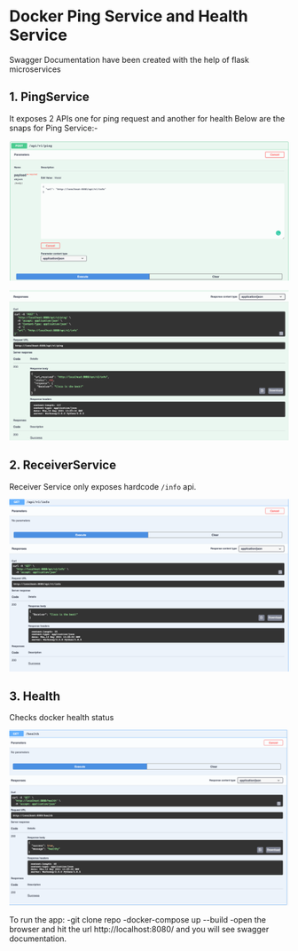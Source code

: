 ﻿# Docker Ping Service and Health Service
 
 Swagger Documentation have been created with the help of flask microservices 
 ## 1. PingService
  It exposes 2 APIs one for ping request and another for health
  Below are the snaps for Ping Service:-

  ![img_3.png](img_3.png)

  ![img_4.png](img_4.png)

 ## 2. ReceiverService
  Receiver Service only exposes hardcode ```/info``` api.

  ![img_5.png](img_5.png)

 ## 3. Health
  Checks docker health status

  ![img_6.png](img_6.png)


To run the app:
-git clone repo
-docker-compose up --build
-open the browser and hit the url http://localhost:8080/ and you will see swagger documentation.